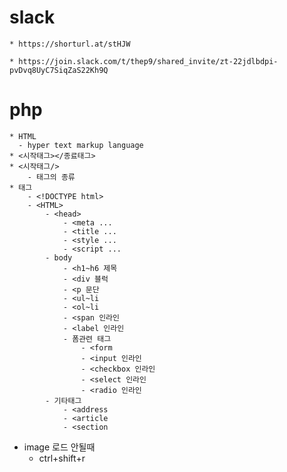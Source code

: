 # slack
    * https://shorturl.at/stHJW

    * https://join.slack.com/t/thep9/shared_invite/zt-22jdlbdpi-pvDvq8UyC7SiqZaS22Kh9Q
# php
    * HTML 
      - hyper text markup language
    * <시작태그></종료태그>
    * <시작태그/>
        - 태그의 종류
    * 태그
        - <!DOCTYPE html>
        - <HTML>
            - <head>
                - <meta ...
                - <title ...
                - <style ...
                - <script ...
            - body 
                - <h1~h6 제목
                - <div 블럭
                - <p 문단
                - <ul~li
                - <ol~li
                - <span 인라인
                - <label 인라인
                - 폼관련 태그
                    - <form
                    - <input 인라인
                    - <checkbox 인라인
                    - <select 인라인
                    - <radio 인라인
            - 기타태그
                - <address
                - <article
                - <section
* image 로드 안될때
    - ctrl+shift+r